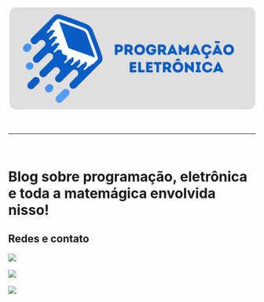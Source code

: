 ![plot](https://raw.githubusercontent.com/programacao-eletronica/img/master/banner.png)

<br /> 

** **
<br /> 

# Blog sobre programação, eletrônica e toda a matemágica envolvida nisso!

## Redes e contato


<p><a href="https://programacaoeletronica.wordpress.com/" target="_blank"><img src="https://img.shields.io/badge/Wordpress-Programa%C3%A7%C3%A3o%20Eletr%C3%B4nica-blue?style=for-the-badge&amp;logo=wordpress"></a></p>
<p><a href="https://youtube.com/@programacaoeletronica" target="_blank"><img src="https://img.shields.io/badge/YouTube-Programa%C3%A7%C3%A3o%20Eletr%C3%B4nica-red?style=for-the-badge&amp;logo=youtube"></a></p>
<p><a href="https://programacaoeletronica.wordpress.com/contato/" target="_blank"><img src="https://img.shields.io/badge/Contato-%40Programa%C3%A7%C3%A3o%20Eletr%C3%B4nica-blue?style=social"></a></p>
